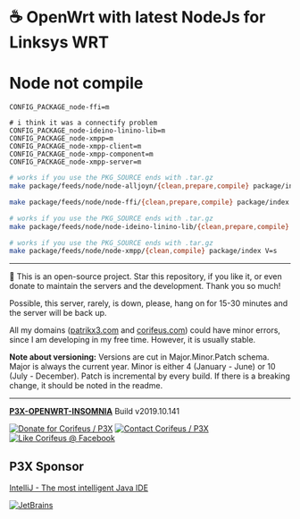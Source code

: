 [//]: #@corifeus-header

# ☕ OpenWrt with latest NodeJs for Linksys WRT

                        
[//]: #@corifeus-header:end
# Node not compile


```text
CONFIG_PACKAGE_node-ffi=m

# i think it was a connectify problem
CONFIG_PACKAGE_node-ideino-linino-lib=m
CONFIG_PACKAGE_node-xmpp=m
CONFIG_PACKAGE_node-xmpp-client=m
CONFIG_PACKAGE_node-xmpp-component=m
CONFIG_PACKAGE_node-xmpp-server=m
```

```bash
# works if you use the PKG_SOURCE ends with .tar.gz
make package/feeds/node/node-alljoyn/{clean,prepare,compile} package/index V=s

make package/feeds/node/node-ffi/{clean,prepare,compile} package/index V=s

# works if you use the PKG_SOURCE ends with .tar.gz
make package/feeds/node/node-ideino-linino-lib/{clean,prepare,compile} package/index V=s

# works if you use the PKG_SOURCE ends with .tar.gz
make package/feeds/node/node-xmpp/{clean,compile} package/index V=s
```

[//]: #@corifeus-footer

---

🙏 This is an open-source project. Star this repository, if you like it, or even donate to maintain the servers and the development. Thank you so much!

Possible, this server, rarely, is down, please, hang on for 15-30 minutes and the server will be back up.

All my domains ([patrikx3.com](https://patrikx3.com) and [corifeus.com](https://corifeus.com)) could have minor errors, since I am developing in my free time. However, it is usually stable.

**Note about versioning:** Versions are cut in Major.Minor.Patch schema. Major is always the current year. Minor is either 4 (January - June) or 10 (July - December). Patch is incremental by every build. If there is a breaking change, it should be noted in the readme.


---

[**P3X-OPENWRT-INSOMNIA**](https://pages.corifeus.com/openwrt-insomnia) Build v2019.10.141

[![Donate for Corifeus / P3X](https://img.shields.io/badge/Donate-Corifeus-003087.svg)](https://www.paypal.com/cgi-bin/webscr?cmd=_s-xclick&hosted_button_id=QZVM4V6HVZJW6)  [![Contact Corifeus / P3X](https://img.shields.io/badge/Contact-P3X-ff9900.svg)](https://www.patrikx3.com/en/front/contact) [![Like Corifeus @ Facebook](https://img.shields.io/badge/LIKE-Corifeus-3b5998.svg)](https://www.facebook.com/corifeus.software)


## P3X Sponsor

[IntelliJ - The most intelligent Java IDE](https://www.jetbrains.com/?from=patrikx3)

[![JetBrains](https://cdn.corifeus.com/assets/svg/jetbrains-logo.svg)](https://www.jetbrains.com/?from=patrikx3)




[//]: #@corifeus-footer:end


